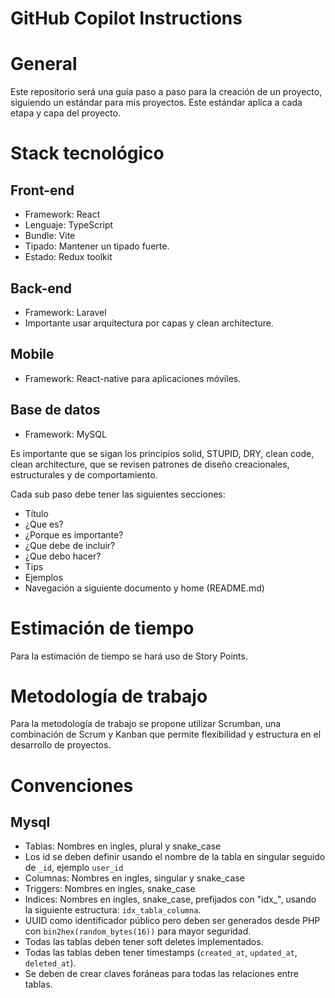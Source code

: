 # GitHub Copilot Instructions

# General

Este repositorio será una guía paso a paso para la creación de un proyecto, siguiendo un estándar para mis proyectos. Este estándar aplica a cada etapa y capa del proyecto. 

# Stack tecnológico

## Front-end

- Framework: React
- Lenguaje: TypeScript
- Bundle: Vite
- Tipado: Mantener un tipado fuerte.
- Estado: Redux toolkit

## Back-end

- Framework: Laravel
- Importante usar arquitectura por capas y clean architecture.

## Mobile

- Framework: React-native para aplicaciones móviles.

## Base de datos

- Framework: MySQL

Es importante que se sigan los principios solid, STUPID, DRY, clean code, clean architecture, que se revisen patrones de diseño creacionales, estructurales y de comportamiento.

Cada sub paso debe tener las siguientes secciones:

- Título
- ¿Que es?
- ¿Porque es importante?
- ¿Que debe de incluir?
- ¿Que debo hacer?
- Tips
- Ejemplos
- Navegación a siguiente documento y home (README.md)

# Estimación de tiempo

Para la estimación de tiempo se hará uso de Story Points.

# Metodología de trabajo

Para la metodología de trabajo se propone utilizar Scrumban, una combinación de Scrum y Kanban que permite flexibilidad y estructura en el desarrollo de proyectos.

# Convenciones

## Mysql

- Tablas: Nombres en ingles, plural y snake_case
- Los id se deben definir usando el nombre de la tabla en singular seguido de `_id`, ejemplo `user_id`
- Columnas: Nombres en ingles, singular y snake_case
- Triggers: Nombres en ingles, snake_case
- Indices: Nombres en ingles, snake_case, prefijados con "idx_", usando la siguiente estructura: `idx_tabla_columna`.
- UUID como identificador público pero deben ser generados desde PHP con `bin2hex(random_bytes(16))` para mayor seguridad.
- Todas las tablas deben tener soft deletes implementados.
- Todas las tablas deben tener timestamps (`created_at`, `updated_at`, `deleted_at`).
- Se deben de crear claves foráneas para todas las relaciones entre tablas.